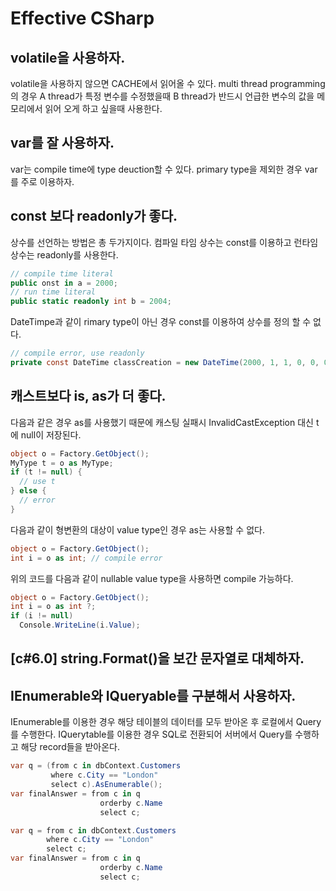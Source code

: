 
# Effective CSharp

## volatile을 사용하자.

volatile을 사용하지 않으면 CACHE에서 읽어올 수 있다. multi thread
programming의 경우 A thread가 특정 변수를 수정했을때 B thread가 반드시
언급한 변수의 값을 메모리에서 읽어 오게 하고 싶을때 사용한다.

## var를 잘 사용하자.

var는 compile time에 type deuction할 수 있다. primary type을
제외한 경우 var를 주로 이용하자.

## const 보다 readonly가 좋다.

상수를 선언하는 방법은 총 두가지이다. 컴파일 타임 상수는
const를 이용하고 런타임 상수는 readonly를 사용한다.

```cs
// compile time literal
public onst in a = 2000;
// run time literal
public static readonly int b = 2004;
```

DateTimpe과 같이 rimary type이 아닌 경우 const를 이용하여 상수를 정의
할 수 없다.

```cs
// compile error, use readonly
private const DateTime classCreation = new DateTime(2000, 1, 1, 0, 0, 0);
```

## 캐스트보다 is, as가 더 좋다.

다음과 같은 경우 as를 사용했기 때문에 캐스팅 실패시
InvalidCastException 대신 t에 null이 저장된다.

```cs
object o = Factory.GetObject();
MyType t = o as MyType;
if (t != null) {
  // use t
} else {
  // error
}
```

다음과 같이 형변환의 대상이 value type인 경우 as는 사용할 수 없다.

```cs
object o = Factory.GetObject();
int i = o as int; // compile error
```

위의 코드를 다음과 같이 nullable value type을 사용하면 compile
가능하다.

```cs
object o = Factory.GetObject();
int i = o as int ?;
if (i != null)
  Console.WriteLine(i.Value);
```

## [c#6.0] string.Format()을 보간 문자열로 대체하자. 

## IEnumerable<T>와 IQueryable<T>를 구분해서 사용하자.

IEnumerable<T>를 이용한 경우 해당 테이블의 데이터를 모두 받아온 후
로컬에서 Query를 수행한다. IQuerytable<T>를 이용한 경우 SQL로 전환되어
서버에서 Query를 수행하고 해당 record들을 받아온다.

```cs
var q = (from c in dbContext.Customers
         where c.City == "London"
         select c).AsEnumerable();
var finalAnswer = from c in q
                    orderby c.Name
                    select c;
```

```cs
var q = from c in dbContext.Customers 
        where c.City == "London"
        select c;
var finalAnswer = from c in q
                    orderby c.Name
                    select c;
```
